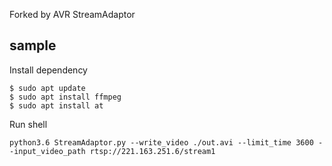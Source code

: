

Forked by AVR StreamAdaptor

## sample

Install dependency
```
$ sudo apt update
$ sudo apt install ffmpeg
$ sudo apt install at
```

Run shell
```
python3.6 StreamAdaptor.py --write_video ./out.avi --limit_time 3600 --input_video_path rtsp://221.163.251.6/stream1
```

